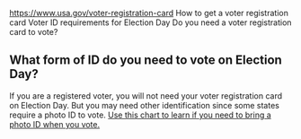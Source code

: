 

https://www.usa.gov/voter-registration-card
How to get a voter registration card
Voter ID requirements for Election Day
Do you need a voter registration card to vote?

**What form of ID do you need to vote on Election Day?**
--------------------------------------------------------

If you are a registered voter, you will not need your voter registration card on Election Day. But you may need other identification since some states require a photo ID to vote.
[Use this chart to learn if you need to bring a photo ID when you vote.](https://www.ncsl.org/elections-and-campaigns/voter-id#statebystate)
